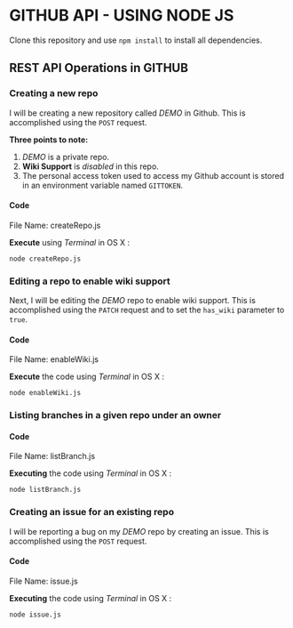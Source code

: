 # GITHUB API - USING NODE JS

Clone this repository and use `npm install` to install all dependencies.

## <a name="rest"></a>REST API Operations in GITHUB

### <a name="repo"></a>Creating a new repo

I will be creating a new repository called *DEMO* in Github. This is accomplished using the `POST` request.

**Three points to note:**

1. *DEMO* is a private repo.
2. **Wiki Support** is *disabled* in this repo. 
3. The personal access token used to access my Github account is stored in an environment variable named `GITTOKEN`.

#### Code

File Name: createRepo.js

**Execute** using *Terminal* in OS X :

`node createRepo.js`

### <a name="edit"></a>Editing a repo to enable wiki support

Next, I will be editing the *DEMO* repo to enable wiki support. This is accomplished using the `PATCH` request and to set the `has_wiki` parameter to `true`.

#### Code

File Name: enableWiki.js

**Execute** the code using *Terminal* in OS X :

`node enableWiki.js`

### <a name="list"></a>Listing branches in a given repo under an owner

#### Code

File Name: listBranch.js

**Executing** the code using *Terminal* in OS X :

`node listBranch.js`

### <a name="issue"></a>Creating an issue for an existing repo

I will be reporting a bug on my *DEMO* repo by creating an issue. This is accomplished using the `POST` request.

#### Code

File Name: issue.js

**Executing** the code using *Terminal* in OS X :

`node issue.js`
